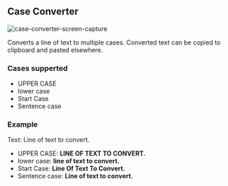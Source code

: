 ## Case Converter

![case-converter-screen-capture](https://user-images.githubusercontent.com/1051611/75844884-39845580-5d8c-11ea-9553-74ab9b96ce4c.png)

Converts a line of text to multiple cases. Converted text can be copied to clipboard and pasted elsewhere.

### Cases supperted
* UPPER CASE
* lower case
* Start Case
* Sentence case

### Example

Text: Line of text to convert.
* UPPER CASE: **LINE OF TEXT TO CONVERT.**
* lower case: **line of text to convert.**
* Start Case: **Line Of Text To Convert.**
* Sentence case: **Line of text to convert.**


